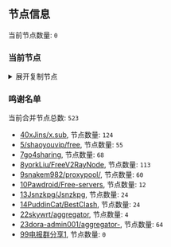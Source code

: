 
## 节点信息
当前节点数量: `0`
### 当前节点
<details>
  <summary>展开复制节点</summary>

    

</details>

### 鸣谢名单
当前合并节点总数: `523`
- [40xJins/x.sub](https://github.com/0xJins/x.sub), 节点数量: `124`
- [5/shaoyouvip/free](https://github.com/shaoyouvip/free), 节点数量: `55`
- [7go4sharing](https://github.com/go4sharing), 节点数量: `68`
- [8yorkLiu/FreeV2RayNode](https://github.com/yorkLiu/FreeV2RayNode), 节点数量: `113`
- [9snakem982/proxypool/](https://github.com/snakem982/proxypool/), 节点数量: `60`
- [10Pawdroid/Free-servers](https://github.com/Pawdroid/Free-servers), 节点数量: `12`
- [13Jsnzkpg/Jsnzkpg](https://github.com/Jsnzkpg/Jsnzkpg), 节点数量: `24`
- [14PuddinCat/BestClash](https://github.com/PuddinCat/BestClash), 节点数量: `24`
- [22skywrt/aggregator](https://github.com/skywrt/aggregator), 节点数量: `4`
- [23dora-admin001/aggregator-](https://github.com/dora-admin001/aggregator-), 节点数量: `64`
- [99电报群分享1](https://github.com/cdddbc/getAirport), 节点数量: `0`


